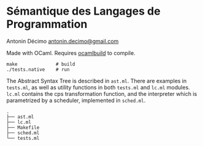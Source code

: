 # Sémantique des Langages de Programmation

Antonin Décimo <antonin.decimo@gmail.com>

Made with OCaml. Requires
[ocamlbuild](https://github.com/ocaml/ocamlbuild) to compile.

``` shell
make              # build
./tests.native    # run
```

The Abstract Syntax Tree is described in `ast.ml`. There are examples
in `tests.ml`, as well as utility functions in both `tests.ml` and
`lc.ml` modules. `lc.ml` contains the cps transformation function, and
the interpreter which is parametrized by a scheduler, implemented in
`sched.ml`.

```
.
├── ast.ml
├── lc.ml
├── Makefile
├── sched.ml
└── tests.ml
```
